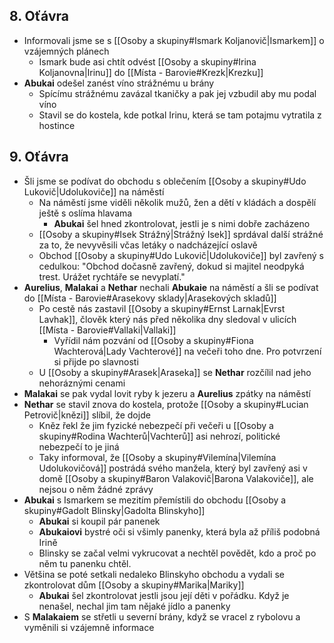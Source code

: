 ## 8. Oťávra
- Informovali jsme se s [[Osoby a skupiny#Ismark Koljanovič|Ismarkem]] o vzájemných plánech
	- Ismark bude asi chtít odvést [[Osoby a skupiny#Irina Koljanovna|Irinu]] do [[Místa - Barovie#Krezk|Krezku]]
- **Abukai** odešel zanést víno strážnému u brány
	- Spícímu strážnému zavázal tkaničky a pak jej vzbudil aby mu podal víno
	- Stavil se do kostela, kde potkal Irinu, která se tam potajmu vytratila z hostince
## 9. Oťávra
- Šli jsme se podívat do obchodu s oblečením [[Osoby a skupiny#Udo Lukovič|Udolukoviče]] na náměstí
	- Na náměstí jsme viděli několik mužů, žen a dětí v kládách a dospělí ještě s oslíma hlavama
		- **Abukai** šel hned zkontrolovat, jestli je s nimi dobře zacházeno
	- [[Osoby a skupiny#Isek Strážný|Strážný Isek]] sprdával další strážné za to, že nevyvěsili včas letáky o nadcházející oslavě 
	- Obchod [[Osoby a skupiny#Udo Lukovič|Udolukoviče]] byl zavřený s cedulkou: "Obchod dočasně zavřený, dokud si majitel neodpyká trest. Urážet rychtáře se nevyplatí."
- **Aurelius**, **Malakai** a **Nethar** nechali **Abukaie** na náměstí a šli se podívat do [[Místa - Barovie#Arasekovy sklady|Arasekových skladů]]
	- Po cestě nás zastavil [[Osoby a skupiny#Ernst Larnak|Evrst Lavhak]], člověk který nás před několika dny sledoval v ulicích [[Místa - Barovie#Vallaki|Vallaki]]
		- Vyřídil nám pozvání od [[Osoby a skupiny#Fiona Wachterová|Lady Vachterové]] na večeři toho dne. Pro potvrzení si přijde po slavnosti
	- U [[Osoby a skupiny#Arasek|Araseka]] se **Nethar** rozčílil nad jeho nehoráznými cenami 
- **Malakai** se pak vydal lovit ryby k jezeru a **Aurelius** zpátky na náměstí
- **Nethar** se stavil znova do kostela, protože [[Osoby a skupiny#Lucian Petrovič|knězi]] slíbil, že dojde
	- Kněz řekl že jim fyzické nebezpečí při večeři u [[Osoby a skupiny#Rodina Wachterů|Vachterů]] asi nehrozí, politické nebezpečí to je jiná
	- Taky informoval, že [[Osoby a skupiny#Vilemína|Vilemína Udolukovičová]] postrádá svého manžela, který byl zavřený asi v domě [[Osoby a skupiny#Baron Valakovič|Barona Valakoviče]], ale nejsou o něm žádné zprávy
- **Abukai** s Ismarkem se mezitím přemístili do obchodu [[Osoby a skupiny#Gadolt Blinsky|Gadolta Blinskyho]]
	- **Abukai** si koupil pár panenek
	- **Abukaiovi** bystré oči si všimly panenky, která byla až příliš podobná Irině
	- Blinsky se začal velmi vykrucovat a nechtěl povědět, kdo a proč po něm tu panenku chtěl.
- Většina se poté setkali nedaleko Blinskyho obchodu a vydali se zkontrolovat dům [[Osoby a skupiny#Marika|Mariky]]
	- **Abukai** šel zkontrolovat jestli jsou její děti v pořádku. Když je nenašel, nechal jim tam nějaké jídlo a panenky
- S **Malakaiem** se střetli u severní brány, když se vracel z rybolovu a vyměnili si vzájemně informace

